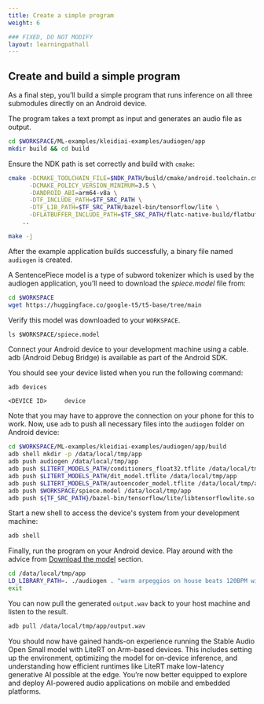 ```yaml
---
title: Create a simple program
weight: 6

### FIXED, DO NOT MODIFY
layout: learningpathall
---
```


## Create and build a simple program

As a final step, you’ll build a simple program that runs inference on all three submodules directly on an Android device.

The program takes a text prompt as input and generates an audio file as output.

```bash
cd $WORKSPACE/ML-examples/kleidiai-examples/audiogen/app
mkdir build && cd build
```

Ensure the NDK path is set correctly and build with `cmake`:

```bash
cmake -DCMAKE_TOOLCHAIN_FILE=$NDK_PATH/build/cmake/android.toolchain.cmake \
      -DCMAKE_POLICY_VERSION_MINIMUM=3.5 \
      -DANDROID_ABI=arm64-v8a \
      -DTF_INCLUDE_PATH=$TF_SRC_PATH \
      -DTF_LIB_PATH=$TF_SRC_PATH/bazel-bin/tensorflow/lite \
      -DFLATBUFFER_INCLUDE_PATH=$TF_SRC_PATH/flatc-native-build/flatbuffers/include \
    ..

make -j
```
After the example application builds successfully, a binary file named `audiogen` is created.

A SentencePiece model is a type of subword tokenizer which is used by the audiogen application, you’ll need to download the *spiece.model* file from:

```bash
cd $WORKSPACE
wget https://huggingface.co/google-t5/t5-base/tree/main
```

Verify this model was downloaded to your `WORKSPACE`.

```text
ls $WORKSPACE/spiece.model
```

Connect your Android device to your development machine using a cable. adb (Android Debug Bridge) is available as part of the Android SDK. 

You should see your device listed when you run the following command:

```bash
adb devices
```

```output
<DEVICE ID>     device
```

Note that you may have to approve the connection on your phone for this to work. Now, use `adb` to push all necessary files into the `audiogen` folder on Android device:

```bash
cd $WORKSPACE/ML-examples/kleidiai-examples/audiogen/app/build
adb shell mkdir -p /data/local/tmp/app
adb push audiogen /data/local/tmp/app
adb push $LITERT_MODELS_PATH/conditioners_float32.tflite /data/local/tmp/app
adb push $LITERT_MODELS_PATH/dit_model.tflite /data/local/tmp/app
adb push $LITERT_MODELS_PATH/autoencoder_model.tflite /data/local/tmp/app
adb push $WORKSPACE/spiece.model /data/local/tmp/app
adb push ${TF_SRC_PATH}/bazel-bin/tensorflow/lite/libtensorflowlite.so /data/local/tmp/app
```

Start a new shell to access the device's system from your development machine:

```bash
adb shell
```

Finally, run the program on your Android device. Play around with the advice from [Download the model](../2-testing-model) section.

```bash
cd /data/local/tmp/app
LD_LIBRARY_PATH=. ./audiogen . "warm arpeggios on house beats 120BPM with drums effect" 4
exit
```

You can now pull the generated `output.wav` back to your host machine and listen to the result.

```bash
adb pull /data/local/tmp/app/output.wav
```

You should now have gained hands-on experience running the Stable Audio Open Small model with LiteRT on Arm-based devices. This includes setting up the environment, optimizing the model for on-device inference, and understanding how efficient runtimes like LiteRT make low-latency generative AI possible at the edge. You’re now better equipped to explore and deploy AI-powered audio applications on mobile and embedded platforms.